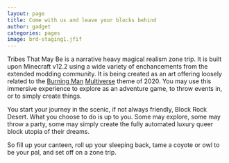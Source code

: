 ```yaml
---
layout: page
title: Come with us and leave your blocks behind
author: gadget
categories: pages
image: brd-staging1.jfif
---
```


Tribes That May Be is a narrative heavy magical realism zone trip. It is built upon Minecraft v12.2 using a wide variety of enchancements from the extended modding community. It is being created as an art offering loosely related to the [Burning Man](https://burningman.org/) [Multiverse](https://journal.burningman.org/2020/04/news/official-announcements/brc-2020-update/) theme of 2020. You may use this immersive experience to explore as an adventure game, to throw events in, or to simply create things.

You start your journey in the scenic, if not always friendly, Block Rock Desert. What you choose to do is up to you. Some may explore, some may throw a party, some may simply create the fully automated luxury queer block utopia of their dreams.

So fill up your canteen, roll up your sleeping back, tame a coyote or owl to be your pal, and set off on a zone trip.
